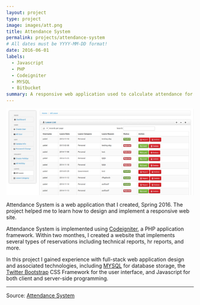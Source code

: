 ```yaml
---
layout: project
type: project
image: images/att.png
title: Attendance System
permalink: projects/attendance-system
# All dates must be YYYY-MM-DD format!
date: 2016-06-01
labels:
  - Javascript
  - PHP
  - Codeigniter
  - MYSQL
  - Bitbucket
summary: A responsive web application used to calculate attendance for each employeer.
---
```


<img class="ui medium right floated rounded image" src="../images/att.png">

Attendance System is a web application that I created, Spring 2016. The project helped me to learn how to design and implement a responsive web site.

Attendance System  is implemented using [Codeigniter](https://codeigniter.com/), a PHP application framework. Within two monthes, I created a website that implements several types of reservations including technical reports, hr reports, and more.

In this project I gained experience with full-stack web application design and associated technologies, including [MYSQL](https://www.mysql.com/) for database storage, the [Twitter Bootstrap](http://getbootstrap.com/) CSS Framework for the user interface, and Javascript for both client and server-side programming.
 
 <hr>
Source: <a href="https://bitbucket.org/poode/tedata/src/master/"><i class="large bitbucket icon"></i>Attendance System</a>
